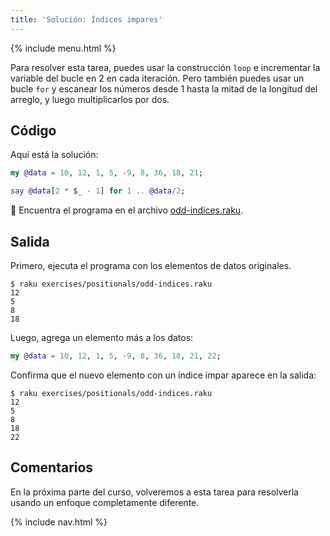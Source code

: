 ```yaml
---
title: 'Solución: Índices impares'
---
```


{% include menu.html %}

Para resolver esta tarea, puedes usar la construcción `loop` e incrementar la variable del bucle en 2 en cada iteración. Pero también puedes usar un bucle `for` y escanear los números desde 1 hasta la mitad de la longitud del arreglo, y luego multiplicarlos por dos.

## Código

Aquí está la solución:

```raku
my @data = 10, 12, 1, 5, -9, 8, 36, 18, 21;

say @data[2 * $_ - 1] for 1 .. @data/2;
```

🦋 Encuentra el programa en el archivo [odd-indices.raku](https://github.com/ash/raku-course/blob/master/exercises/positionals/odd-indices.raku).

## Salida

Primero, ejecuta el programa con los elementos de datos originales.

```console
$ raku exercises/positionals/odd-indices.raku
12
5
8
18
```

Luego, agrega un elemento más a los datos:

```raku
my @data = 10, 12, 1, 5, -9, 8, 36, 18, 21, 22;
```

Confirma que el nuevo elemento con un índice impar aparece en la salida:

```console
$ raku exercises/positionals/odd-indices.raku
12
5
8
18
22
```

## Comentarios

En la próxima parte del curso, volveremos a esta tarea para resolverla usando un enfoque completamente diferente.

{% include nav.html %}